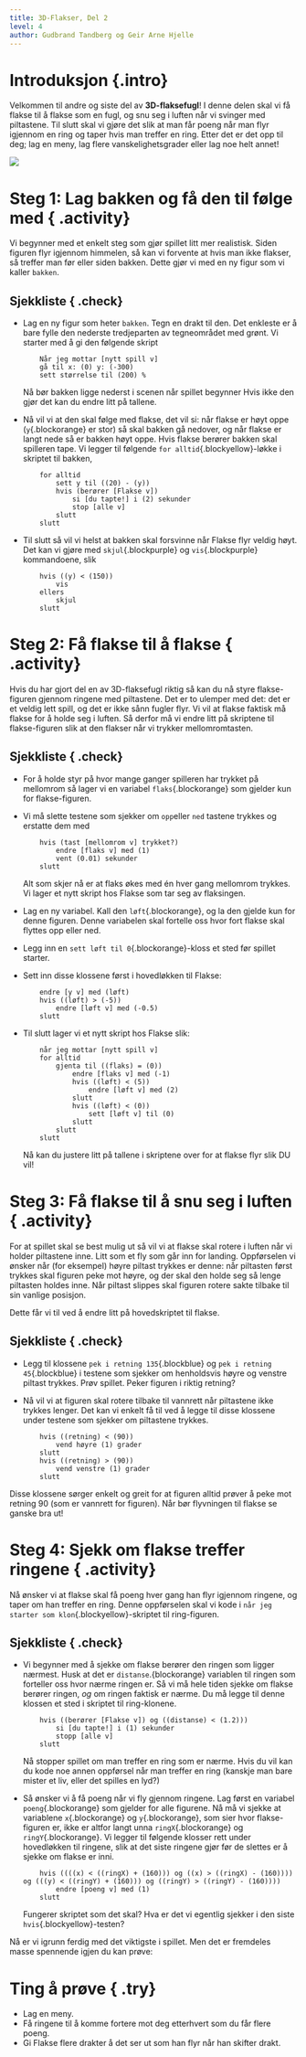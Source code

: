 ```yaml
---
title: 3D-Flakser, Del 2
level: 4
author: Gudbrand Tandberg og Geir Arne Hjelle
---
```


# Introduksjon {.intro}

Velkommen til andre og siste del av __3D-flaksefugl__! I denne delen skal vi få flakse til å flakse som en fugl, og snu seg i luften når vi svinger med piltastene.  Til slutt skal vi gjøre det slik at man får poeng når man flyr igjennom en ring og taper hvis man treffer en ring. Etter det er det opp til deg; lag en meny, lag flere vanskelighetsgrader eller lag noe helt annet! 

![](3d_flakser.png)

# Steg 1: Lag bakken og få den til  følge med { .activity}

Vi begynner med et enkelt steg som gjør spillet litt mer realistisk. Siden figuren flyr igjennom himmelen, så kan vi forvente at hvis man ikke flakser, så treffer man før eller siden bakken. Dette gjør vi med en ny figur som vi kaller `bakken`. 

## Sjekkliste { .check}

+ Lag en ny figur som heter `bakken`. Tegn en drakt til den. Det enkleste er å bare fylle den nederste tredjeparten av tegneområdet med grønt. Vi starter med å gi den følgende skript

    ```blocks
	    Når jeg mottar [nytt spill v]
		gå til x: (0) y: (-300)
		sett størrelse til (200) %
    ```

    Nå bør bakken ligge nederst i scenen når spillet begynner Hvis ikke den gjør det kan du endre litt på tallene. 

+ Nå vil vi at den skal følge med flakse, det vil si: når flakse er høyt oppe (`y`{.blockorange} er stor) så skal bakken gå nedover, og når flakse er langt nede så er bakken høyt oppe. Hvis flakse berører bakken skal spilleren tape. Vi legger til følgende `for alltid`{.blockyellow}-løkke i skriptet til bakken,

    ```blocks
	    for alltid
		    sett y til ((20) - (y))
		    hvis (berører [Flakse v])
			    si [du tapte!] i (2) sekunder
			    stop [alle v]
		    slutt
        slutt
    ```

+ Til slutt så vil vi helst at bakken skal forsvinne når Flakse flyr veldig høyt. Det kan vi gjøre med `skjul`{.blockpurple} og `vis`{.blockpurple} kommandoene, slik

    ```blocks
	    hvis ((y) < (150))
		    vis
	    ellers
		    skjul
	    slutt
    ```

# Steg 2: Få flakse til å flakse { .activity}

Hvis du har gjort del en av 3D-flaksefugl riktig så kan du nå styre flakse-figuren gjennom ringene med piltastene. Det er to ulemper med det: det er et veldig lett spill, og det er ikke sånn fugler flyr. Vi vil at flakse faktisk må flakse for å holde seg i luften. Så derfor må vi endre litt på skriptene til flakse-figuren slik at den flakser når vi trykker mellomromtasten. 

## Sjekkliste { .check}

+ For å holde styr på hvor mange ganger spilleren har trykket på mellomrom så lager vi en variabel `flaks`{.blockorange} som gjelder kun for flakse-figuren.

+ Vi må slette testene som sjekker om `opp`eller `ned` tastene trykkes og erstatte dem med

    ```blocks
	    hvis (tast [mellomrom v] trykket?)
		    endre [flaks v] med (1)
		    vent (0.01) sekunder
	    slutt
    ```

    Alt som skjer nå er at flaks økes med én hver gang mellomrom trykkes. Vi lager et nytt skript hos Flakse som tar seg av flaksingen.

+ Lag en ny variabel. Kall den `løft`{.blockorange}, og la den gjelde kun for denne figuren. Denne variabelen skal fortelle oss hvor fort flakse skal flyttes opp eller ned.

+ Legg inn en `sett løft til 0`{.blockorange}-kloss et sted før spillet starter.

+ Sett inn disse klossene først i hovedløkken til Flakse:

    ```blocks
	    endre [y v] med (løft)
	    hvis ((løft) > (-5))
		    endre [løft v] med (-0.5)
	    slutt
    ```

+ Til slutt lager vi et nytt skript hos Flakse slik:

    ```blocks
	    når jeg mottar [nytt spill v]
		for alltid
			gjenta til ((flaks) = (0))
				endre [flaks v] med (-1)
				hvis ((løft) < (5))
					endre [løft v] med (2)
				slutt
				hvis ((løft) < (0))
					sett [løft v] til (0)
				slutt
		    slutt
        slutt
    ```

    Nå kan du justere litt på tallene i skriptene over for at flakse flyr slik DU vil!

# Steg 3: Få flakse til å snu seg i luften { .activity}

For at spillet skal se best mulig ut så vil vi at flakse skal rotere i luften når vi holder piltastene inne. Litt som et fly som går inn for landing. Oppførselen vi ønsker når (for eksempel) høyre piltast trykkes er denne: når piltasten først trykkes skal figuren peke mot høyre, og der skal den holde seg så lenge piltasten holdes inne. Når piltast slippes skal figuren rotere sakte tilbake til sin vanlige posisjon. 

Dette får vi til ved å endre litt på hovedskriptet til flakse.

## Sjekkliste { .check}

+ Legg til klossene `pek i retning 135`{.blockblue} og `pek i retning 45`{.blockblue} i testene som sjekker om henholdsvis høyre og venstre piltast trykkes. Prøv spillet. Peker figuren i riktig retning?

+ Nå vil vi at figuren skal rotere tilbake til vannrett når piltastene ikke trykkes lenger. Det kan vi enkelt få til ved å legge til disse klossene under testene som sjekker om piltastene trykkes. 

    ```blocks
	    hvis ((retning) < (90))
		    vend høyre (1) grader
	    slutt 
	    hvis ((retning) > (90))
		    vend venstre (1) grader
	    slutt
    ```

Disse klossene sørger enkelt og greit for at figuren alltid prøver å peke mot retning 90 (som er vannrett for figuren). Når bør flyvningen til flakse se ganske bra ut!

# Steg 4: Sjekk om flakse treffer ringene { .activity}

Nå ønsker vi at flakse skal få poeng hver gang han flyr igjennom ringene, og taper om han treffer en ring. Denne oppførselen skal vi kode i `når jeg starter som klon`{.blockyellow}-skriptet til ring-figuren. 

## Sjekkliste { .check}

+ Vi begynner med å sjekke om flakse berører den ringen som ligger nærmest. Husk at det er `distanse`.{blockorange} variablen til ringen som forteller oss hvor nærme ringen er. Så vi må hele tiden sjekke om flakse berører ringen, *og* om ringen faktisk er nærme. Du må legge til denne klossen et sted i skriptet til ring-klonene. 

    ```blocks
	    hvis ((berører [Flakse v]) og ((distanse) < (1.2)))
		    si [du tapte!] i (1) sekunder
		    stopp [alle v] 
	    slutt
    ```

    Nå stopper spillet om man treffer en ring som er nærme. Hvis du vil kan du kode noe annen oppførsel når man treffer en ring (kanskje man bare mister et liv, eller det spilles en lyd?)

+ Så ønsker vi å få poeng når vi fly gjennom ringene. Lag først en variabel `poeng`{.blockorange} som gjelder for alle figurene. Nå må vi sjekke at variablene `x`{.blockorange} og `y`{.blockorange}, som sier hvor flakse-figuren er, ikke er altfor langt unna `ringX`{.blockorange} og `ringY`{.blockorange}. Vi legger til følgende klosser rett under hovedløkken til ringene, slik at det siste ringene gjør før de slettes er å sjekke om flakse er inni. 

    ```blocks
	    hvis ((((x) < ((ringX) + (160))) og ((x) > ((ringX) - (160)))) og (((y) < ((ringY) + (160))) og ((ringY) > ((ringY) - (160))))
		    endre [poeng v] med (1)
	    slutt
    ``` 

    Fungerer skriptet som det skal? Hva er det vi egentlig sjekker i den siste `hvis`{.blockyellow}-testen?

Nå er vi igrunn ferdig med det viktigste i spillet. Men det er fremdeles masse spennende igjen du kan prøve:

# Ting å prøve { .try}
+ Lag en meny.
+ Få ringene til å komme fortere mot deg etterhvert som du får flere poeng. 
+ Gi Flakse flere drakter å det ser ut som han flyr når han skifter drakt. 
